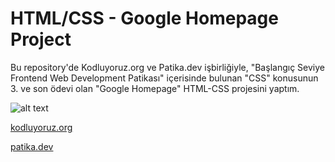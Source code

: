 # HTML/CSS - Google Homepage Project
Bu repository'de Kodluyoruz.org ve Patika.dev işbirliğiyle, "Başlangıç Seviye Frontend Web Development Patikası" içerisinde bulunan 
"CSS" konusunun 3. ve son ödevi olan "Google Homepage" HTML-CSS projesini yaptım.

![alt text](https://github.com/Axlope/google_homepage/blob/master/google-homepage-new.png)

<p><a href="https://kodluyoruz.org/">kodluyoruz.org</a><p>
<p><a href="https://www.patika.dev/">patika.dev</a><p>

